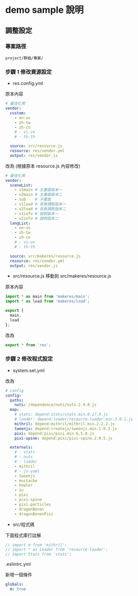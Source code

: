 # demo sample 說明

## 調整設定

### 專案路徑

    project/群組/專案/

### 步驟 1 修改資源設定

- res.config.yml  

原本內容

````yml
# 最佳化用
vendor:
  custom:
    - en-us
    - zh-tw
    - zh-cn
    # - vi-vn
    # - th-th

  source: src/resource.js
  resource: res/vendor.yml
  output: res/vendor.js
````

改為 (根據原本 resource.js 內容修改)

````yml
# 最佳化用
vendor:
  sceneList:
    - v1main # 主畫面版本一
    - v2main # 主畫面版本二
    - sub    # 子畫面
    - v1load # 背景讀取版本一 
    - v2load # 背景讀取版本二 
    - v1info # 說明版本一
    - v2info # 說明版本二
  langList:
    - en-us
    - zh-tw
    - zh-cn
    # - vi-vn
    # - th-th

  source: src/makeres/resource.js
  resource: res/vendor.yml
  output: res/vendor.js
````


- src/resource.js 移動到 src/makeres/resource.js  

原本內容

````js
import * as main from 'makeres/main';
import * as load from 'makeres/load';

export {
  main,
  load
};
````

改為
````js
export * from 'res';
````

### 步驟 2 修改程式設定

- system.set.yml  

改為
````yml
# config
config:
  paths:
    nuts: /dependence/nuts/nuts.2.9.0.js
  map:
    # stats: depend:stats/stats.min.0.17.0.js
    # loader: depend:loader/resource-loader.min.3.0.1.js
    mithril: depend:mithril/mithril.min.2.2.2.js
    tweenjs: depend:createjs/tweenjs.min.1.0.2.js
    pixi: depend:pixi/pixi.min.6.5.8.js
    pixi-spine: depend:pixi/pixi-spine.2.0.5.js

  externals:
    # - stats
    # - nuts
    # - loader
    - mithril
    # - js-yaml
    - tweenjs
    - mustache
    - howler
    - io
    - pixi
    - pixi-spine
    - pixi-particles
    - dragonBones
    - dragonBonesPixi

````

- src/程式碼

下面程式庫打註解

````js
// import m from 'mithril';
// import * as Loader from 'resource-loader';
// import Stats from 'stats';
````

.eslintrc.yml  

新增一個條件

````yml
globals:
  m: true
````